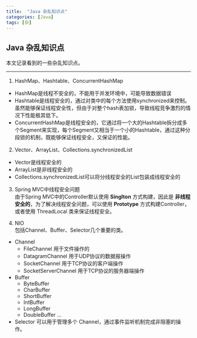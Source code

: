 ```yaml
---
title:  "Java 杂乱知识点"
categories: [Java]
tags: [杂]
---
```


## Java 杂乱知识点

本文记录看到的一些杂乱知识点。

---

1. HashMap、Hashtable、ConcurrentHashMap
  * HashMap是线程不安全的，不能用于并发环境中，可能导致数据错误
  * Hashtable是线程安全的，通过对类中的每个方法使用synchronized来控制。虽然能够保证线程安全性，但由于对整个hash表加锁，导致线程竞争激烈的情况下性能极其低下。
  * ConcurrentHashMap是线程安全的，它通过将一个大的Hashtable拆分成多个Segment来实现，每个Segment又相当于一个小的Hashtable，通过这种分段锁的机制，既能够保证线程安全，又保证的性能。

2. Vector、ArrayList、Collections.synchronizedList
  * Vector是线程安全的
  * ArrayList是非线程安全的
  * Collections.synchronizedList可以将分线程安全的List包装成线程安全的

3. Spring MVC中线程安全问题  
  由于Spring MVC中的Controller默认使用 **Singlton** 方式构建，因此是 **非线程安全的**，为了解决线程安全问题，可以使用 **Prototype** 方式构建Controller，或者使用 ThreadLocal 类来保证线程安全。

4. NIO  
  包括Channel、Buffer、Selector几个重要的类。
  * Channel
    * FileChannel  用于文件操作的
    * DatagramChannel  用于UDP协议的数据报操作
    * SocketChannel   用于TCP协议的客户端操作
    * SocketServerChannel  用于TCP协议的服务器端操作
  * Buffer
    * ByteBuffer
    * CharBuffer
    * ShortBuffer
    * IntBuffer
    * LongBuffer
    * DoubleBuffer
    ...
  * Selector
    可以用于管理多个 Channel，通过事件监听机制完成非阻塞的操作。
